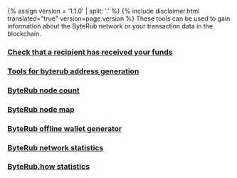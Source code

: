 {% assign version = '1.1.0' | split: '.' %}
{% include disclaimer.html translated="true" version=page.version %}
These tools can be used to gain information about the ByteRub network or your transaction data in the blockchain.

### [Check that a recipient has received your funds](http://btrtests.llcoins.net/checktx.html)

### [Tools for byterub address generation](https://btr.llcoins.net/)

### [ByteRub node count](http://byterubnodes.i2p.xyz/)

### [ByteRub node map](https://byterubhash.com/nodes-distribution.html)

### [ByteRub offline wallet generator](http://byterubaddress.org/)

### [ByteRub network statistics](http://byterubblocks.info/stats)

### [ByteRub.how statistics](https://www.byterub.how/)
